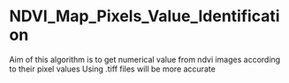 # NDVI_Map_Pixels_Value_Identification
Aim of this algorithm is to get numerical value from ndvi images according to their pixel values
Using .tiff files will be more accurate
